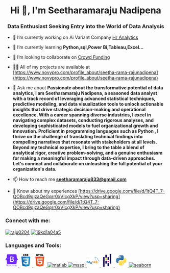 
<h1 align="center">Hi 👋, I'm Seetharamaraju Nadipena</h1>
<h3 align="center">Data Enthusiast Seeking Entry into the World of Data Analysis</h3>

- 🔭 I’m currently working on Ai Variant Company [Hr Analytics](https://www.novypro.com/project/hr-attrition-report-5)

- 🌱 I’m currently learning **Python,sql,Power Bi,Tableau,Excel...**

- 👯 I’m looking to collaborate on [Crowd Funding](https://www.novypro.com/project/crowd-funding-1)

- 👨‍💻 All of my projects are available at [https://www.novypro.com/profile_about/seetha-rama-rajunadipena](https://www.novypro.com/profile_about/seetha-rama-rajunadipena)

- 💬 Ask me about **Passionate about the transformative potential of data analytics, I am Seetharamaraju Nadipena, a seasoned data analyst with a track record of leveraging advanced statistical techniques, predictive modeling, and data visualization tools to unlock actionable insights that drive strategic decision-making and operational excellence. With a career spanning diverse industries, I excel in navigating complex datasets, conducting rigorous analyses, and developing sophisticated models to fuel organizational growth and innovation. Proficient in programming languages such as Python , I thrive on the challenge of translating technical findings into compelling narratives that resonate with stakeholders at all levels. Beyond my technical expertise, I bring to the table a blend of analytical rigor, creative problem-solving, and a genuine enthusiasm for making a meaningful impact through data-driven approaches. Let's connect and collaborate on unleashing the full potential of your organization's data.**

- 📫 How to reach me **seetharamaraju833@gmail.com**

- 📄 Know about my experiences [https://drive.google.com/file/d/1tQ4T_7-QOBcd9gjzaQeGqrr0xVIcgXkP/view?usp=sharing](https://drive.google.com/file/d/1tQ4T_7-QOBcd9gjzaQeGqrr0xVIcgXkP/view?usp=sharing)

<h3 align="left">Connect with me:</h3>
<p align="left">
<a href="https://linkedin.com/in/raju0204" target="blank"><img align="center" src="https://raw.githubusercontent.com/rahuldkjain/github-profile-readme-generator/master/src/images/icons/Social/linked-in-alt.svg" alt="raju0204" height="30" width="40" /></a>
<a href="https://www.hackerrank.com/19kd1a04a5" target="blank"><img align="center" src="https://raw.githubusercontent.com/rahuldkjain/github-profile-readme-generator/master/src/images/icons/Social/hackerrank.svg" alt="19kd1a04a5" height="30" width="40" /></a>
</p>

<h3 align="left">Languages and Tools:</h3>
<p align="left"> <a href="https://getbootstrap.com" target="_blank" rel="noreferrer"> <img src="https://raw.githubusercontent.com/devicons/devicon/master/icons/bootstrap/bootstrap-plain-wordmark.svg" alt="bootstrap" width="40" height="40"/> </a> <a href="https://www.w3schools.com/css/" target="_blank" rel="noreferrer"> <img src="https://raw.githubusercontent.com/devicons/devicon/master/icons/css3/css3-original-wordmark.svg" alt="css3" width="40" height="40"/> </a> <a href="https://www.w3.org/html/" target="_blank" rel="noreferrer"> <img src="https://raw.githubusercontent.com/devicons/devicon/master/icons/html5/html5-original-wordmark.svg" alt="html5" width="40" height="40"/> </a> <a href="https://www.mathworks.com/" target="_blank" rel="noreferrer"> <img src="https://upload.wikimedia.org/wikipedia/commons/2/21/Matlab_Logo.png" alt="matlab" width="40" height="40"/> </a> <a href="https://www.microsoft.com/en-us/sql-server" target="_blank" rel="noreferrer"> <img src="https://www.svgrepo.com/show/303229/microsoft-sql-server-logo.svg" alt="mssql" width="40" height="40"/> </a> <a href="https://www.mysql.com/" target="_blank" rel="noreferrer"> <img src="https://raw.githubusercontent.com/devicons/devicon/master/icons/mysql/mysql-original-wordmark.svg" alt="mysql" width="40" height="40"/> </a> <a href="https://pandas.pydata.org/" target="_blank" rel="noreferrer"> <img src="https://raw.githubusercontent.com/devicons/devicon/2ae2a900d2f041da66e950e4d48052658d850630/icons/pandas/pandas-original.svg" alt="pandas" width="40" height="40"/> </a> <a href="https://www.python.org" target="_blank" rel="noreferrer"> <img src="https://raw.githubusercontent.com/devicons/devicon/master/icons/python/python-original.svg" alt="python" width="40" height="40"/> </a> <a href="https://seaborn.pydata.org/" target="_blank" rel="noreferrer"> <img src="https://seaborn.pydata.org/_images/logo-mark-lightbg.svg" alt="seaborn" width="40" height="40"/> </a> </p>

